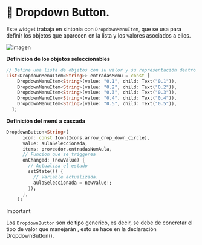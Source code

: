 # :pushpin: Dropdown Button.
Este widget trabaja en sintonia con `DropdownMenuItem`, que se usa para definir los objetos que aparecen en la lista y los valores asociados a ellos.

![imagen](https://github.com/user-attachments/assets/e062cf64-17ca-40f8-af0f-deb532b29763)


**Definicion de los objetos seleccionables**
```dart
// Define una lista de objetos con su valor y su representación dentro del menú. 
List<DropdownMenuItem<String>> entradasMenu = const [
    DropdownMenuItem<String>(value: "0.1", child: Text("0.1")),
    DropdownMenuItem<String>(value: "0.2", child: Text("0.2")),
    DropdownMenuItem<String>(value: "0.3", child: Text("0.3")),
    DropdownMenuItem<String>(value: "0.4", child: Text("0.4")),
    DropdownMenuItem<String>(value: "0.5", child: Text("0.5")),
  ];
```

**Definición del menú a cascada**
```dart
DropdownButton<String>(
      icon: const Icon(Icons.arrow_drop_down_circle),
      value: aulaSeleccionada,
      items: proveedor.entradasNumAula,
      // Funcion que se triggerea
      onChanged: (newValue) {
        // Actualiza el estado
        setState(() {
          // Variable actualizada.
          aulaSeleccionada = newValue!;
        });
      },
    );
```

>[!IMPORTANT]
>Los `DropdownButton` son de tipo generico, es decir, se debe de concretar el tipo de valor que manejarán , esto se hace en la declaración DropdownButton<TIPO>().
>
